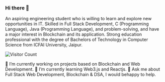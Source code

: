 ### Hi there 👋

An aspiring engineering student who is willing to learn and explore new opportunities in IT. Skilled in Full Stack Development, C (Programming Language), Java (Programming Language), and problem-solving, and have a major interest in Blockchain and its application. Strong education professional with the degree of Bachelors of Technology in Computer Science from ICFAI University, Jaipur.

![Visitor Count](https://profile-counter.glitch.me/{dhrvshrm}/count.svg)

🔭 I’m currently working on projects based on Blockchain and Web Development.
🌱 I’m currently learning Web3.js and Reactjs.
💬 Ask me about Full Stack Web Development, Blockchain & DSA, I would behappy to help.
